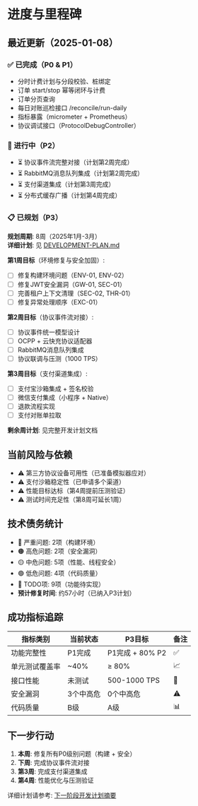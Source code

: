 # 进度与里程碑

## 最近更新（2025-01-08）

### ✅ 已完成（P0 & P1）
- 分时计费计划与分段校验、桩绑定
- 订单 start/stop 幂等闭环与计费
- 订单分页查询
- 每日对账巡检接口 /reconcile/run-daily
- 指标暴露（micrometer + Prometheus）
- 协议调试接口（ProtocolDebugController）

### 🚧 进行中（P2）
- ⏳ 协议事件流完整对接（计划第2周完成）
- ⏳ RabbitMQ消息队列集成（计划第2周完成）
- ⏳ 支付渠道集成（计划第3周完成）
- ⏳ 分布式缓存广播（计划第4周完成）

### 📋 已规划（P3）
**规划周期**: 8周（2025年1月-3月）  
**详细计划**: 见 [DEVELOPMENT-PLAN.md](./DEVELOPMENT-PLAN.md)

**第1周目标**（环境修复与安全加固）:
- [ ] 修复构建环境问题（ENV-01, ENV-02）
- [ ] 修复JWT安全漏洞（GW-01, SEC-01）
- [ ] 完善租户上下文清理（SEC-02, THR-01）
- [ ] 修复异常处理顺序（EXC-01）

**第2周目标**（协议事件流对接）:
- [ ] 协议事件统一模型设计
- [ ] OCPP + 云快充协议适配器
- [ ] RabbitMQ消息队列集成
- [ ] 协议联调与压测（1000 TPS）

**第3周目标**（支付渠道集成）:
- [ ] 支付宝沙箱集成 + 签名校验
- [ ] 微信支付集成（小程序 + Native）
- [ ] 退款流程实现
- [ ] 支付对账单拉取

**剩余周计划**: 见完整开发计划文档

## 当前风险与依赖
- ⚠️ 第三方协议设备可用性（已准备模拟器应对）
- ⚠️ 支付沙箱稳定性（已申请多个渠道）
- ⚠️ 性能目标达标（第4周提前压测验证）
- ⚠️ 测试时间充足性（第8周可延长1周）

## 技术债务统计
- 🔴 严重问题: 2项（构建环境）
- 🟠 高危问题: 2项（安全漏洞）
- 🟡 中危问题: 5项（性能、线程安全）
- 🟢 低危问题: 4项（代码质量）
- 📝 TODO项: 9项（功能待实现）
- **预计修复时间**: 约57小时（已纳入P3计划）

## 成功指标追踪
| 指标类别 | 当前状态 | P3目标 | 备注 |
|---------|---------|--------|------|
| 功能完整性 | P1完成 | P1完成 + 80% P2 | ✅ |
| 单元测试覆盖率 | ~40% | ≥ 80% | 📈 |
| 接口性能 | 未测试 | 500-1000 TPS | 🎯 |
| 安全漏洞 | 3个中高危 | 0个中高危 | ⚠️ |
| 代码质量 | B级 | A级 | 📊 |

## 下一步行动
1. **本周**: 修复所有P0级别问题（构建 + 安全）
2. **下周**: 完成协议事件流对接
3. **第3周**: 完成支付渠道集成
4. **第4周**: 性能优化与压测验证

详细计划请参考: [下一阶段开发计划摘要](./下一阶段开发计划摘要.md)
